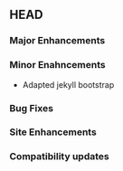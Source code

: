 ## HEAD

### Major Enhancements

### Minor Enahncements
  * Adapted jekyll bootstrap

### Bug Fixes

### Site Enhancements

### Compatibility updates

